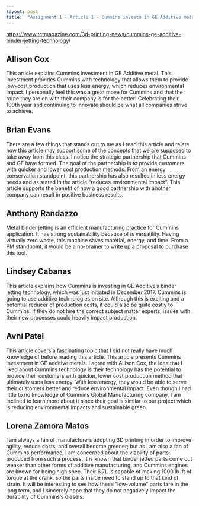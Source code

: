 ```yaml
---
layout: post
title:  "Assignment 1 - Article 1 - Cummins invests in GE Additive metal binder jetting technology as company reveals new generation beta machine"
---
```


<https://www.tctmagazine.com/3d-printing-news/cummins-ge-additive-binder-jetting-technology/>


## Allison Cox

This article explains Cummins investment in GE Additive metal. This investment provides Cummins with technology that allows them to provide low-cost production that uses less energy, which reduces environmental impact. I personally feel this was a great move for Cummins and that the route they are on with their company is for the better! Celebrating their 100th year and continuing to innovate should be what all companies strive to achieve. 

## Brian Evans

There are a few things that stands out to me as I read this article and relate how this article may support some of the concepts that we are supposed to take away from this class.  I notice the strategic partnership that Cummins and GE have formed.  The goal of the partnership is to provide customers with quicker and lower cost production methods.  From an energy conservation standpoint, this partnership has also resulted in less energy needs and as stated in the article “reduces environmental impact”.  This article supports the benefit of how a good partnership with another company can result in positive business results.   

## Anthony Randazzo

Metal binder jetting is an efficient manufacturing practice for Cummins application. It has strong sustainability because of is versatility. Having virtually zero waste, this machine saves material, energy, and time. From a PM standpoint, it would be a no-brainer to write up a proposal to purchase this tool. 

## Lindsey Cabanas

This article explains how Cummins is investing in GE Additive’s binder jetting technology, which was just initiated in December 2017. Cummins is going to use additive technologies on site. Although this is exciting and a potential reducer of production costs, it could also be quite costly to Cummins. If they do not hire the correct subject matter experts, issues with their new processes could heavily impact production. 

## Avni Patel

This article covers a fascinating topic that I did not really have much knowledge of before reading this article. This article presents Cummins investment in GE additive metals. I agree with Allison Cox, the idea that I liked about Cummins technology is their technology has the potential to provide their customers with quicker, lower cost production method that ultimately uses less energy. With less energy, they would be able to serve their customers better and reduce environmental impact. Even though I had little to no knowledge of Cummins Global Manufacturing company, I am inclined to learn more about it since their goal is similar to our project which is reducing environmental impacts and sustainable green.

## Lorena Zamora Matos

I am always a fan of manufacturers adopting 3D printing in order to improve agility, reduce costs, and overall become greener; but as I am also a fan of Cummins performance, I am concerned about the viability of parts produced from such a process.  It is known that binder jetted parts come out weaker than other forms of additive manufacturing, and Cummins engines are known for being high spec.  Their 6.7L is capable of making 1000 lb-ft of torque at the crank, so the parts inside need to stand up to that kind of strain.  It will be interesting to see how these “low-volume” parts fare in the long term, and I sincerely hope that they do not negatively impact the durability of Cummins’s diesels.
